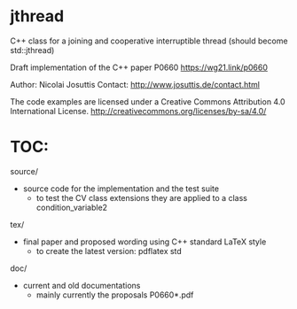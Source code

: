 # jthread
C++ class for a joining and cooperative interruptible thread (should become std::jthread) 

Draft implementation of the C++ paper P0660
  https://wg21.link/p0660

Author:  Nicolai Josuttis
Contact: http://www.josuttis.de/contact.html

The code examples are licensed under a Creative Commons Attribution 4.0 International License. 
  http://creativecommons.org/licenses/by-sa/4.0/

TOC:
====

source/
- source code for the implementation
  and the test suite
  - to test the CV class extensions they are applied to a class condition_variable2

tex/
- final paper and proposed wording using C++ standard LaTeX style
  - to create the latest version:  pdflatex std 

doc/
- current and old documentations
  - mainly currently the proposals P0660*.pdf

